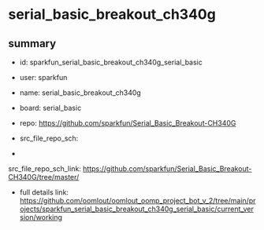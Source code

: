 # serial_basic_breakout_ch340g
 
## summary 
* id: sparkfun_serial_basic_breakout_ch340g_serial_basic
* user: sparkfun
* name: serial_basic_breakout_ch340g
* board: serial_basic
* repo: https://github.com/sparkfun/Serial_Basic_Breakout-CH340G



* src_file_repo_sch: 
*
 src_file_repo_sch_link: https://github.com/sparkfun/Serial_Basic_Breakout-CH340G/tree/master/
* full details link: https://github.com/oomlout/oomlout_oomp_project_bot_v_2/tree/main/projects/sparkfun_serial_basic_breakout_ch340g_serial_basic/current_version/working  






